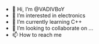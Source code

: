 - 👋 Hi, I’m @VADIVBoY
- 👀 I’m interested in electronics
- 🌱 I’m currently learning C++
- 💞️ I’m looking to collaborate on ...
- 📫 How to reach me 

<!---
VADIVBoY/VADIVBoY is a ✨ special ✨ repository because its `README.md` (this file) appears on your GitHub profile.
You can click the Preview link to take a look at your changes.
--->
